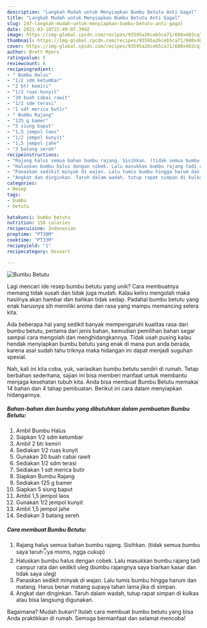```yaml
---
description: "Langkah Mudah untuk Menyiapkan Bumbu Betutu Anti Gagal"
title: "Langkah Mudah untuk Menyiapkan Bumbu Betutu Anti Gagal"
slug: 247-langkah-mudah-untuk-menyiapkan-bumbu-betutu-anti-gagal
date: 2021-03-18T22:49:07.399Z
image: https://img-global.cpcdn.com/recipes/93595a26ceb5ca71/680x482cq70/bumbu-betutu-foto-resep-utama.jpg
thumbnail: https://img-global.cpcdn.com/recipes/93595a26ceb5ca71/680x482cq70/bumbu-betutu-foto-resep-utama.jpg
cover: https://img-global.cpcdn.com/recipes/93595a26ceb5ca71/680x482cq70/bumbu-betutu-foto-resep-utama.jpg
author: Brett Myers
ratingvalue: 5
reviewcount: 6
recipeingredient:
- " Bumbu Halus"
- "1/2 sdm ketumbar"
- "2 btr kemiri"
- "1/2 ruas kunyit"
- "20 buah cabai rawit"
- "1/2 sdm terasi"
- "1 sdt merica butir"
- " Bumbu Rajang"
- "125 g bamer"
- "5 siung baput"
- "1,5 jempol laos"
- "1/2 jempol kunyit"
- "1,5 jempol jahe"
- "3 batang sereh"
recipeinstructions:
- "Rajang halus semua bahan bumbu rajang. Sisihkan. (tidak semua bumbu saya taruh👇ya moms, ngga cukup)"
- "Haluskan bumbu halus dengan cobek. Lalu masukkan bumbu rajang tadi campur rata dan sedikit uleg (bumbu rajangnya saya biarkan kasar dan tidak saya uleg)"
- "Panaskan sedikit minyak di wajan. Lalu tumis bumbu hingga harum dan matang. Harus benar matang supaya tahan lama jika di simpan."
- "Angkat dan dinginkan. Taruh dalam wadah, tutup rapat simpan di kulkas atau bisa langsung digunakan."
categories:
- Resep
tags:
- bumbu
- betutu

katakunci: bumbu betutu 
nutrition: 158 calories
recipecuisine: Indonesian
preptime: "PT30M"
cooktime: "PT33M"
recipeyield: "1"
recipecategory: Dessert

---
```



![Bumbu Betutu](https://img-global.cpcdn.com/recipes/93595a26ceb5ca71/680x482cq70/bumbu-betutu-foto-resep-utama.jpg)

Lagi mencari ide resep bumbu betutu yang unik? Cara membuatnya memang tidak susah dan tidak juga mudah. Kalau keliru mengolah maka hasilnya akan hambar dan bahkan tidak sedap. Padahal bumbu betutu yang enak harusnya sih memiliki aroma dan rasa yang mampu memancing selera kita.



Ada beberapa hal yang sedikit banyak mempengaruhi kualitas rasa dari bumbu betutu, pertama dari jenis bahan, kemudian pemilihan bahan segar sampai cara mengolah dan menghidangkannya. Tidak usah pusing kalau hendak menyiapkan bumbu betutu yang enak di mana pun anda berada, karena asal sudah tahu triknya maka hidangan ini dapat menjadi suguhan spesial.


Nah, kali ini kita coba, yuk, variasikan bumbu betutu sendiri di rumah. Tetap berbahan sederhana, sajian ini bisa memberi manfaat untuk membantu menjaga kesehatan tubuh kita. Anda bisa membuat Bumbu Betutu memakai 14 bahan dan 4 tahap pembuatan. Berikut ini cara dalam menyiapkan hidangannya.

<!--inarticleads1-->

##### Bahan-bahan dan bumbu yang dibutuhkan dalam pembuatan Bumbu Betutu:

1. Ambil  Bumbu Halus
1. Siapkan 1/2 sdm ketumbar
1. Ambil 2 btr kemiri
1. Sediakan 1/2 ruas kunyit
1. Gunakan 20 buah cabai rawit
1. Sediakan 1/2 sdm terasi
1. Sediakan 1 sdt merica butir
1. Siapkan  Bumbu Rajang
1. Sediakan 125 g bamer
1. Siapkan 5 siung baput
1. Ambil 1,5 jempol laos
1. Gunakan 1/2 jempol kunyit
1. Ambil 1,5 jempol jahe
1. Sediakan 3 batang sereh




<!--inarticleads2-->

##### Cara membuat Bumbu Betutu:

1. Rajang halus semua bahan bumbu rajang. Sisihkan. (tidak semua bumbu saya taruh👇ya moms, ngga cukup)
1. Haluskan bumbu halus dengan cobek. Lalu masukkan bumbu rajang tadi campur rata dan sedikit uleg (bumbu rajangnya saya biarkan kasar dan tidak saya uleg)
1. Panaskan sedikit minyak di wajan. Lalu tumis bumbu hingga harum dan matang. Harus benar matang supaya tahan lama jika di simpan.
1. Angkat dan dinginkan. Taruh dalam wadah, tutup rapat simpan di kulkas atau bisa langsung digunakan.




Bagaimana? Mudah bukan? Itulah cara membuat bumbu betutu yang bisa Anda praktikkan di rumah. Semoga bermanfaat dan selamat mencoba!
